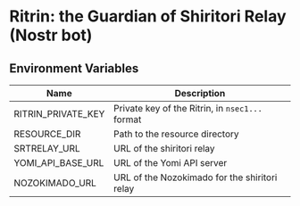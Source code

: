 # Ritrin: the Guardian of Shiritori Relay (Nostr bot)

## Environment Variables

| Name               | Description                                     |
| ------------------ | ----------------------------------------------- |
| RITRIN_PRIVATE_KEY | Private key of the Ritrin, in `nsec1...` format |
| RESOURCE_DIR       | Path to the resource directory                  |
| SRTRELAY_URL       | URL of the shiritori relay                      |
| YOMI_API_BASE_URL  | URL of the Yomi API server                      |
| NOZOKIMADO_URL     | URL of the Nozokimado for the shiritori relay   |
